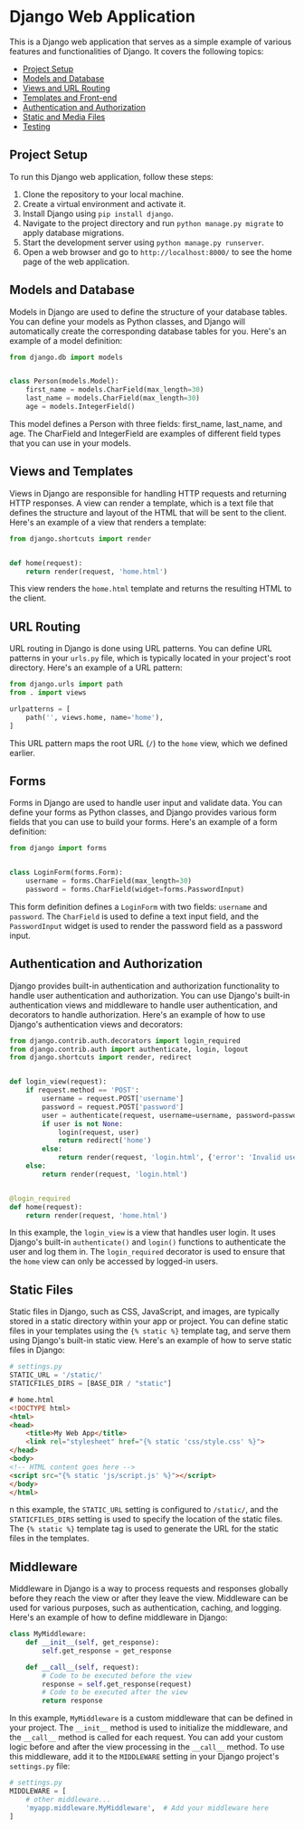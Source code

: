 # Django Web Application

This is a Django web application that serves as a simple example of various features and functionalities of Django. It
covers the following topics:

- [Project Setup](#project-setup)
- [Models and Database](#models-and-database)
- [Views and URL Routing](#views-and-url-routing)
- [Templates and Front-end](#templates-and-front-end)
- [Authentication and Authorization](#authentication-and-authorization)
- [Static and Media Files](#static-and-media-files)
- [Testing](#testing)

## Project Setup

To run this Django web application, follow these steps:

1. Clone the repository to your local machine.
2. Create a virtual environment and activate it.
3. Install Django using `pip install django`.
4. Navigate to the project directory and run `python manage.py migrate` to apply database migrations.
5. Start the development server using `python manage.py runserver`.
6. Open a web browser and go to `http://localhost:8000/` to see the home page of the web application.

## Models and Database

Models in Django are used to define the structure of your database tables. You can define your models as Python classes,
and Django will automatically create the corresponding database tables for you. Here's an example of a model definition:

```python
from django.db import models


class Person(models.Model):
    first_name = models.CharField(max_length=30)
    last_name = models.CharField(max_length=30)
    age = models.IntegerField()
```

This model defines a Person with three fields: first_name, last_name, and age. The CharField and IntegerField are
examples of different field types that you can use in your models.

## Views and Templates

Views in Django are responsible for handling HTTP requests and returning HTTP responses. A view can render a template,
which is a text file that defines the structure and layout of the HTML that will be sent to the client. Here's an
example of a view that renders a template:

```python
from django.shortcuts import render


def home(request):
    return render(request, 'home.html')
```

This view renders the `home.html` template and returns the resulting HTML to the client.

## URL Routing

URL routing in Django is done using URL patterns. You can define URL patterns in your `urls.py` file, which is typically
located in your project's root directory. Here's an example of a URL pattern:

```python
from django.urls import path
from . import views

urlpatterns = [
    path('', views.home, name='home'),
]
```

This URL pattern maps the root URL (`/`) to the `home` view, which we defined earlier.

## Forms

Forms in Django are used to handle user input and validate data. You can define your forms as Python classes, and Django
provides various form fields that you can use to build your forms. Here's an example of a form definition:

```python
from django import forms


class LoginForm(forms.Form):
    username = forms.CharField(max_length=30)
    password = forms.CharField(widget=forms.PasswordInput)
```

This form definition defines a `LoginForm` with two fields: `username` and `password`. The `CharField` is used to define
a
text
input field, and the `PasswordInput` widget is used to render the password field as a password input.

## Authentication and Authorization

Django provides built-in authentication and authorization functionality to handle user authentication and authorization.
You can use Django's built-in authentication views and middleware to handle user authentication, and decorators to
handle authorization. Here's an example of how to use Django's authentication views and decorators:

```python
from django.contrib.auth.decorators import login_required
from django.contrib.auth import authenticate, login, logout
from django.shortcuts import render, redirect


def login_view(request):
    if request.method == 'POST':
        username = request.POST['username']
        password = request.POST['password']
        user = authenticate(request, username=username, password=password)
        if user is not None:
            login(request, user)
            return redirect('home')
        else:
            return render(request, 'login.html', {'error': 'Invalid username or password'})
    else:
        return render(request, 'login.html')


@login_required
def home(request):
    return render(request, 'home.html')
```

In this example, the `login_view` is a view that handles user login. It uses Django's built-in `authenticate()` and
`login()`
functions to authenticate the user and log them in. The `login_required` decorator is used to ensure that the `home`
view
can only be accessed by logged-in users.

## Static Files

Static files in Django, such as CSS, JavaScript, and images, are typically stored in a static directory within your app
or project. You can define static files in your templates using the `{% static %}` template tag, and serve them using
Django's built-in static view. Here's an example of how to serve static files in Django:

```python
# settings.py
STATIC_URL = '/static/'
STATICFILES_DIRS = [BASE_DIR / "static"]
```

```html
# home.html
<!DOCTYPE html>
<html>
<head>
    <title>My Web App</title>
    <link rel="stylesheet" href="{% static 'css/style.css' %}">
</head>
<body>
<!-- HTML content goes here -->
<script src="{% static 'js/script.js' %}"></script>
</body>
</html>
```

n this example, the `STATIC_URL` setting is configured to `/static/`, and the `STATICFILES_DIRS` setting is used to
specify
the location of the static files. The `{% static %}` template tag is used to generate the URL for the static files in
the
templates.

## Middleware

Middleware in Django is a way to process requests and responses globally before they reach the view or after they leave
the view. Middleware can be used for various purposes, such as authentication, caching, and logging. Here's an example
of how to define middleware in Django:

```python
class MyMiddleware:
    def __init__(self, get_response):
        self.get_response = get_response

    def __call__(self, request):
        # Code to be executed before the view
        response = self.get_response(request)
        # Code to be executed after the view
        return response
```

In this example, `MyMiddleware` is a custom middleware that can be defined in your project. The `__init__` method is
used
to
initialize the middleware, and the `__call__` method is called for each request. You can add your custom logic before
and
after the view processing in the `__call__` method. To use this middleware, add it to the `MIDDLEWARE` setting in your
Django project's `settings.py` file:

```python
# settings.py
MIDDLEWARE = [
    # other middleware...
    'myapp.middleware.MyMiddleware',  # Add your middleware here
]
```
